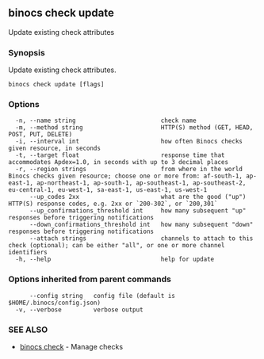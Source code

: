 ## binocs check update

Update existing check attributes

### Synopsis


Update existing check attributes.


```
binocs check update [flags]
```

### Options

```
  -n, --name string                        check name
  -m, --method string                      HTTP(S) method (GET, HEAD, POST, PUT, DELETE)
  -i, --interval int                       how often Binocs checks given resource, in seconds
  -t, --target float                       response time that accommodates Apdex=1.0, in seconds with up to 3 decimal places
  -r, --region strings                     from where in the world Binocs checks given resource; choose one or more from: af-south-1, ap-east-1, ap-northeast-1, ap-south-1, ap-southeast-1, ap-southeast-2, eu-central-1, eu-west-1, sa-east-1, us-east-1, us-west-1
      --up_codes 2xx                       what are the good ("up") HTTP(S) response codes, e.g. 2xx or `200-302`, or `200,301`
      --up_confirmations_threshold int     how many subsequent "up" responses before triggering notifications
      --down_confirmations_threshold int   how many subsequent "down" responses before triggering notifications
      --attach strings                     channels to attach to this check (optional); can be either "all", or one or more channel identifiers
  -h, --help                               help for update
```

### Options inherited from parent commands

```
      --config string   config file (default is $HOME/.binocs/config.json)
  -v, --verbose         verbose output
```

### SEE ALSO

* [binocs check](binocs_check.md)	 - Manage checks

